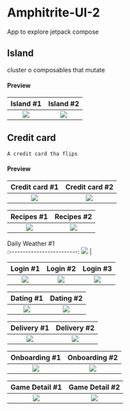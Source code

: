 # Amphitrite-UI-2
App to explore jetpack compose 

## Island
    
   cluster o composables that mutate
   
#### Preview


Island #1            |  Island #2            
:-------------------------:|:----------------------------:
<img src="images/Stories_1.jpg">    |  <img src="images/Stories_2.jpg"> 


## Credit card

    A credit card tha flips

#### Preview


Credit card #1            |  Credit card #2
:-------------------------:|:----------------------------:
<img src="images/Stories_1.jpg">    |  <img src="images/Stories_2.jpg">
















Recipes #1            |  Recipes #2            
:-------------------------:|:----------------------------:
<img src="images/Recipes_1.jpg">    |  <img src="images/Recipes_2.jpg">   

Daily Weather #1                   
:-------------------------:
<img src="images/Daily_Weather_1.jpg">   |

Login #1            |  Login #2     |   Login #3
:-------------------------:|:----------------------------:|:----------------------------:
<img src="images/Login_1.jpg">    |  <img src="images/Login_2.jpg">  | <img src="images/Login_3.jpg">

Dating #1            |  Dating #2
:-------------------------:|:----------------------------:
<img src="images/Dating_1.jpg">    |  <img src="images/Dating_2.jpg">   

Delivery #1            |  Delivery #2
:-------------------------:|:----------------------------:
<img src="images/Delivery_1.jpg">    |  <img src="images/Delivery_2.jpg">

Onboarding #1            |  Onboarding #2
:-------------------------:|:----------------------------:
<img src="images/Onboarding_1.jpg">    |  <img src="images/Onboarding_2.jpg">   

Game Detail #1            |  Game Detail #2
:-------------------------:|:----------------------------:
<img src="images/Game_Detail_1.jpg">    |  <img src="images/Game_Detail_2.jpg">   


